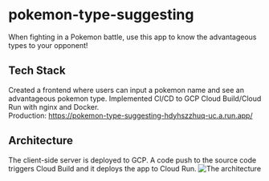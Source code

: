 # pokemon-type-suggesting
When fighting in a Pokemon battle, use this app to know the advantageous types to your opponent!

## Tech Stack
Created a frontend where users can input a pokemon name and see an advantageous pokemon type. Implemented CI/CD to GCP Cloud Build/Cloud Run with nginx and Docker. <br>
Production: https://pokemon-type-suggesting-hdyhszzhuq-uc.a.run.app/

## Architecture
The client-side server is deployed to GCP. A code push to the source code triggers Cloud Build and it deploys the app to Cloud Run.
![The architecture](https://user-images.githubusercontent.com/90857923/218310161-779661f9-d282-4534-9a93-6456c2d8c990.png)
